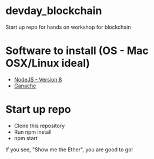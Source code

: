 
 # devday_blockchain
 Start up repo for hands on workshop for blockchain
 
 # Software to install (OS - Mac OSX/Linux ideal)
 * [NodeJS - Version 8](https://nodejs.org/en/)
 * [Ganache](http://truffleframework.com/ganache/)
 
 # Start up repo
 * Clone this repository
 * Run npm install
 * npm start
 
 If you see, "Show me the Ether", you are good to go! 
